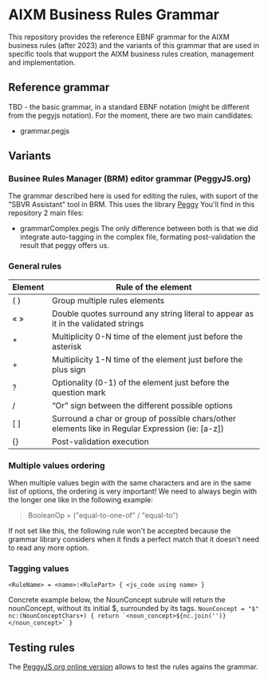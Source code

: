 # AIXM Business Rules Grammar
This repository provides the reference EBNF grammar for the AIXM business rules (after 2023) and the variants of this grammar that are used in specific tools that wupport the AIXM business rules creation, management and implementation.

## Reference grammar
TBD - the basic grammar, in a standard EBNF notation (might be different from the pegyjs notation). For the moment, there are two main candidates:
- grammar.pegjs

## Variants
### Businee Rules Manager (BRM) editor grammar (PeggyJS.org)
The grammar described here is used for editing the rules, with suport of the "SBVR Assistant" tool in BRM. This uses the library [Peggy](https://peggyjs.org/)
You'll find in this repository 2 main files:
- grammarComplex.pegjs
The only difference between both is that we did integrate auto-tagging in the complex file, formating post-validation the result that peggy offers us.  

### General rules 
|     Element    |     Rule of the   element                                                                                 |
|----------------|-----------------------------------------------------------------------------------------------------------|
|     ( )        |     Group multiple rules elements                                                                         |
|     « »        |     Double quotes surround any string literal to appear   as it in the validated strings                  |
|     *          |     Multiplicity 0-N time of the element just before the asterisk                                         |
|     +          |     Multiplicity 1-N time of the element just before the   plus sign                                      |
|     ?          |     Optionality (0-1) of the element just before the question mark                                        |
|     /          |     “Or” sign between the different possible options                                                      |
|     [ ]        |     Surround a char or group of possible chars/other elements like in   Regular Expression (ie: [a-z])    |
|     {}         |     Post-validation execution                                                                             |

### Multiple values ordering
When multiple values begin with the same characters and are in the same list of options, the ordering is very important! We need to always begin with the longer one like in the following example:
> BooleanOp = ("equal-to-one-of" / "equal-to")

If not set like this, the following rule won't be accepted because the grammar library considers when it finds a perfect match that it doesn't need to read any more option.

### Tagging values
```<RuleName> = <name>:<RulePart> { <js_code using name> }```

Concrete example below, the NounConcept subrule will return the nounConcept, without its initial \$, surrounded by its tags. 
```NounConcept = "$" nc:(NounConceptChars+) { return `<noun_concept>${nc.join('')}</noun_concept>` }```

## Testing rules
The [PeggyJS.org online version](https://peggyjs.org/online.html) allows to test the rules agains the grammar.
